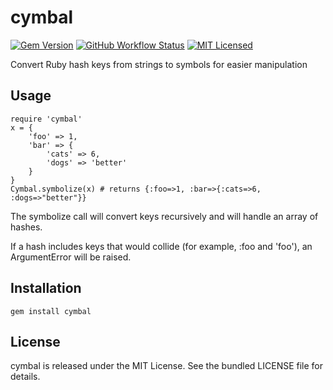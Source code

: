 cymbal
=========

[![Gem Version](https://img.shields.io/gem/v/cymbal.svg)](https://rubygems.org/gems/cymbal)
[![GitHub Workflow Status](https://img.shields.io/github/workflow/status/akerl/cymbal/Build)](https://github.com/akerl/cymbal/actions)
[![MIT Licensed](https://img.shields.io/badge/license-MIT-green.svg)](https://tldrlegal.com/license/mit-license)

Convert Ruby hash keys from strings to symbols for easier manipulation

## Usage

```
require 'cymbal'
x = {
    'foo' => 1,
    'bar' => {
        'cats' => 6,
        'dogs' => 'better'
    }
}
Cymbal.symbolize(x) # returns {:foo=>1, :bar=>{:cats=>6, :dogs=>"better"}}
```

The symbolize call will convert keys recursively and will handle an array of hashes.

If a hash includes keys that would collide (for example, :foo and 'foo'), an ArgumentError will be raised.

## Installation

    gem install cymbal

## License

cymbal is released under the MIT License. See the bundled LICENSE file for details.

